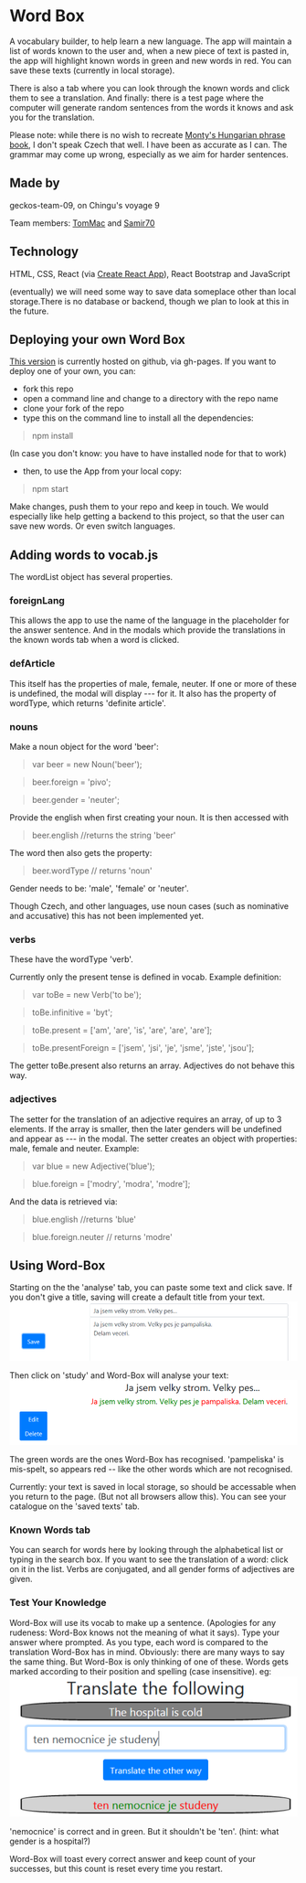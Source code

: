 # Word Box
A vocabulary builder, to help learn a new language.
The app will maintain a list of words known to the user and, when a new piece of text is pasted in, the app will highlight known words in green and new words in red. You can save these texts (currently in local storage). 

There is also a tab where you can look through the known words and click them to see a translation. And finally: there is a test page where the computer will generate random sentences from the words it knows and ask you for the translation.

Please note: while there is no wish to recreate [Monty's Hungarian phrase book](http://www.montypython.net/scripts/phrasebk.php), I don't speak Czech that well. I have been as accurate as I can. The grammar may come up wrong, especially as we aim for harder sentences.

## Made by 
geckos-team-09, on Chingu's voyage 9

Team members: [TomMac](https://github.com/tommcandrew) and [Samir70](https://github.com/Samir70)

## Technology
HTML, CSS, React (via [Create React App](https://github.com/facebook/create-react-app)), React Bootstrap and JavaScript

(eventually) we will need some way to save data someplace other than local storage.There is no database or backend, though we plan to look at this in the future.

## Deploying your own Word Box
[This version](https://chingu-voyages.github.io/v9-geckos-team-09/) is currently hosted on github, via gh-pages.
If you want to deploy one of your own, you can:
- fork this repo
- open a command line and change to a directory with the repo name
- clone your fork of the repo
- type this on the command line to install all the dependencies:
> npm install

(In case you don't know: you have to have installed node for that to work)
- then, to use the App from your local copy:
> npm start

Make changes, push them to your repo and keep in touch. We would especially like help getting a backend to this project, so that the user can save new words. Or even switch languages.

## Adding words to vocab.js
The wordList object has several properties. 

### foreignLang
This allows the app to use the name of the language in the placeholder for the answer sentence. And in the modals which provide the translations in the known words tab when a word is clicked.

### defArticle
This itself has the properties of male, female, neuter. If one or more of these is undefined, the modal will display --- for it. It also has the property of wordType, which returns 'definite article'.

### nouns
Make a noun object for the word 'beer':
> var beer = new Noun('beer');

> beer.foreign = 'pivo';

> beer.gender = 'neuter';

Provide the english when first creating your noun. It is then accessed with
> beer.english //returns the string 'beer'

The word then also gets the property:
> beer.wordType // returns 'noun'

Gender needs to be: 'male', 'female' or 'neuter'.

Though Czech, and other languages, use noun cases (such as nominative and accusative) this has not been implemented yet.

### verbs
These have the wordType 'verb'.

Currently only the present tense is defined in vocab. Example definition:
> var toBe = new Verb('to be');

> toBe.infinitive = 'byt';

> toBe.present = ['am', 'are', 'is', 'are', 'are', 'are'];

> toBe.presentForeign = ['jsem', 'jsi', 'je', 'jsme', 'jste', 'jsou'];

The getter toBe.present also returns an array. Adjectives do not behave this way.

### adjectives
The setter for the translation of an adjective requires an array, of up to 3 elements. If the array is smaller, then the later genders will be undefined and appear as --- in the modal. The setter creates an object with properties: male, female and neuter. Example:
> var blue = new Adjective('blue');

> blue.foreign = ['modry', 'modra', 'modre'];

And the data is retrieved via:
> blue.english //returns 'blue'

> blue.foreign.neuter // returns 'modre'

## Using Word-Box
Starting on the the 'analyse' tab, you can paste some text and click save. If you don't give a title, saving will create a default title from your text.
![Some edited text](/screenshots/velky-strom-text.PNG)

Then click on 'study' and Word-Box will analyse your text:
![Analysed text](/screenshots/velky-strom-analysed.PNG)

The green words are the ones Word-Box has recognised. 'pampeliska' is mis-spelt, so appears red -- like the other words which are not recognised. 

Currently: your text is saved in local storage, so should be accessable when you return to the page. (But not all browsers allow this). You can see your catalogue on the 'saved texts' tab. 

### Known Words tab
You can search for words here by looking through the alphabetical list or typing in the search box. If you want to see the translation of a word: click on it in the list. Verbs are conjugated, and all gender forms of adjectives are given.

### Test Your Knowledge
Word-Box will use its vocab to make up a sentence. (Apologies for any rudeness: Word-Box knows not the meaning of what it says). Type your answer where prompted. As you type, each word is compared to the translation Word-Box has in mind. Obviously: there are many ways to say the same thing. But Word-Box is only thinking of one of these. Words gets marked according to their position and spelling (case insensitive). eg:
![cold hospital translation](/screenshots/cold-hospital-test-eg.PNG)

'nemocnice' is correct and in green. But it shouldn't be 'ten'. (hint: what gender is a hospital?)

Word-Box will toast every correct answer and keep count of your successes, but this count is reset every time you restart.
